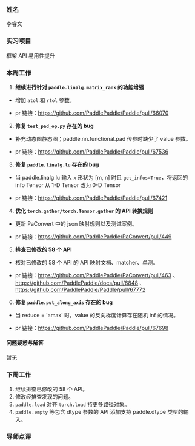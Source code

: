 ### 姓名

李睿文

### 实习项目

框架 API 易用性提升

### 本周工作

1. **继续进行针对 `paddle.linalg.matrix_rank` 的功能增强**

- 增加 `atol` 和 `rtol` 参数。

- pr 链接：https://github.com/PaddlePaddle/Paddle/pull/66070

2. **修复 `test_pad_op.py` 存在的 bug**

- 补充动态图静态图；paddle.nn.functional.pad 传参时缺少了 value 参数。

- pr 链接：https://github.com/PaddlePaddle/Paddle/pull/67536

3. **修复 `paddle.linalg.lu` 存在的 bug**

- 当 paddle.linalg.lu 输入 `x` 形状为 [m, n] 时且 `get_infos=True`，将返回的 info Tensor 从 1-D Tensor 改为 0-D Tensor

- pr 链接：https://github.com/PaddlePaddle/Paddle/pull/67421

4. **优化 `torch.gather/torch.Tensor.gather` 的 API 转换规则**

- 更新 PaConvert 中的 json 映射规则以及测试案例。

- pr 链接：https://github.com/PaddlePaddle/PaConvert/pull/449

5. **排查已修改的 58 个 API**

- 核对已修改的 58 个 API 的 API 映射文档、matcher、单测。

- pr 链接：https://github.com/PaddlePaddle/PaConvert/pull/463 、https://github.com/PaddlePaddle/docs/pull/6848 、https://github.com/PaddlePaddle/Paddle/pull/67772

6. **修复 `paddle.put_along_axis` 存在的 bug**

- 当 reduce = 'amax' 时，value 的反向梯度计算存在随机 inf 的情况。

- pr 链接：https://github.com/PaddlePaddle/Paddle/pull/67698

#### 问题疑惑与解答

暂无

### 下周工作

1. 继续排查已修改的 58 个 API。
1. 修改经排查发现的问题。
1. `paddle.load` 对齐 `torch.load` 持更多路径对象。
1. `paddle.empty` 等包含 dtype 参数的 API 添加⽀持 paddle.dtype 类型的输入。

### 导师点评
